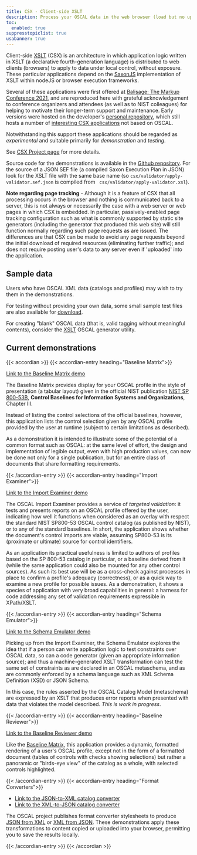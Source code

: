 ```yaml
---
title: CSX - Client-side XSLT
description: Process your OSCAL data in the web browser (load but no upload)
toc:
  enabled: true
suppresstopiclist: true 
usabanner: true
---
```


Client-side [XSLT](https://www.w3.org/TR/xslt-30/) (CSX) is an architecture in which application logic written in XSLT (a declarative fourth-generation language) is distributed to web clients (browsers) to apply to data under local control, without exposure. These particular applications depend on the [SaxonJS](https://www.saxonica.com/saxon-js/documentation/index.html) implementation of XSLT within nodeJS or browser execution frameworks.

Several of these applications were first offered at [Balisage: The Markup Conference 2021](https://www.balisage.net/Proceedings/vol26/cover.html), and are reproduced here with grateful acknowledgement to conference organizers and attendees (as well as to NIST colleagues) for helping to motivate their longer-term support and maintenance. Early versions were hosted on the developer's [personal repository](https://github.com/wendellpiez/XMLjellysandwich), which still hosts a number of [interesting CSX applications](https://wendellpiez.github.io/XMLjellysandwich/) not based on OSCAL.

Notwithstanding this support these applications should be regarded as *experimental* and suitable primarily for *demonstration* and *testing*. 

See [CSX Project page](/projects/csx) for more details.

Source code for the demonstrations is available in the [Github repository](https://github.com/usnistgov/oscal-tools/tree/master/csx). For the source of a JSON SEF file (a compiled Saxon Execution Plan in JSON) look for the XSLT file with the same base name (so `csx/validator/apply-validator.sef.json` is compiled from ` csx/validator/apply-validator.xsl`).

**Note regarding page tracking** - Although it is a feature of CSX that all processing occurs in the browser and nothing is communicated back to a server, this is not always or necessarily the case with a web server or web pages in which CSX is embedded. In particular, passively-enabled page tracking configuration such as what is commonly supported by static site generators (including the generator that produced this web site) will still function normally regarding such page requests as are issued. The differences are that CSX can be made to avoid any page requests beyond the initial download of required resources (eliminating further traffic); and does not require posting user's data to any server even if 'uploaded' into the application.

## Sample data

Users who have OSCAL XML data (catalogs and profiles) may wish to try them in the demonstrations.

For testing without providing your own data, some small sample test files are also available for [download](oscal-examples.zip).

For creating "blank" OSCAL data (that is, valid tagging without meaningful contents), consider the [XSLT](/projects/xslt) OSCAL generator utility.

## Current demonstrations

{{< accordian >}}
{{< accordian-entry heading="Baseline Matrix">}}

[Link to the Baseline Matrix demo](baseline-matrix "Baseline Matrix demo")

The Baseline Matrix provides display for your OSCAL profile in the style of presentation (a tabular layout) given in the official NIST publication [NIST SP 800-53B](https://doi.org/10.6028/NIST.SP.800-53B), **Control Baselines for Information Systems and Organizations**, Chapter III.

Instead of listing the control selections of the official baselines, however, this application lists the control selection given by any OSCAL profile provided by the user at runtime (subject to certain limitations as described).

As a demonstration it is intended to illustrate some of the potential of a common format such as OSCAL: at the same level of effort, the design and implementation of legible output, even with high production values, can now be done not only for a single publication, but for an entire class of documents that share formatting requirements.

{{< /accordian-entry >}}
{{< accordian-entry heading="Import Examiner">}}

[Link to the Import Examiner demo](import-examiner "Import Examiner demo")

The OSCAL Import Examiner provides a service of *targeted validation*: it tests and presents reports on an OSCAL profile offered by the user, indicating how well it functions when considered as an overlay with respect the standard NIST SP800-53 OSCAL control catalog (as published by NIST), or to any of the standard baselines. In short, the application shows whether the document's control imports are viable, assuming SP800-53 is its (proximate or ultimate) source for control identifiers.

As an application its practical usefulness is limited to authors of profiles based on the SP 800-53 catalog in particular, or a baseline derived from it (while the same application could also be mounted for any other control sources). As such its best use will be as a cross-check against processes in place to confirm a profile's adequacy (correctness), or as a quick way to examine a new profile for possible issues. As a demonstration, it shows a species of application with very broad capabilities in general: a harness for code addressing any set of validation requirements expressible in XPath/XSLT.

{{< /accordian-entry >}}
{{< accordian-entry heading="Schema Emulator">}}

[Link to the Schema Emulator demo](validator "Schema Emulator")

Picking up from the Import Examiner, the Schema Emulator explores the idea that if a person can write application logic to test constraints over OSCAL data, so can a code generator (given an appropriate information source); and thus a machine-generated XSLT transformation can test the same set of constraints as are declared in an OSCAL metaschema, and as are commonly enforced by a schema language such as XML Schema Definition (XSD) or JSON Schema.

In this case, the rules asserted by the OSCAL Catalog Model (metaschema) are expressed by an XSLT that produces error reports when presented with data that violates the model described. *This is work in progress*.

{{< /accordian-entry >}}
{{< accordian-entry heading="Baseline Reviewer">}}

[Link to the Baseline Reviewer demo](baseline-reviewer)

Like the [Baseline Matrix](baseline-matrix "Baseline Matrix demo"), this application provides a dynamic, formatted rendering of a user's OSCAL profile, except not in the form of a formatted document (tables of controls with checks showing selections) but rather a panoramic or "birds-eye view" of the catalog as a whole, with selected controls highlighted.

{{< /accordian-entry >}}
{{< accordian-entry heading="Format Converters">}}

- [Link to the JSON-to-XML catalog converter](format-converter/fromjson)
- [Link to the XML-to-JSON catalog converter](format-converter/fromxml)

The OSCAL project publishes format converter stylesheets to produce [JSON from XML](https://github.com/usnistgov/OSCAL/tree/main/xml/convert) or [XML from JSON](https://github.com/usnistgov/OSCAL/tree/main/json/convert). These demonstrations apply these transformations to content copied or uploaded into your browser, permitting you to save the results locally.

{{< /accordian-entry >}}
{{< /accordian >}}

